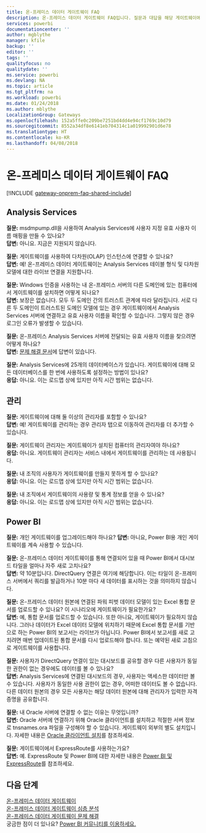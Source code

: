 ```yaml
---
title: 온-프레미스 데이터 게이트웨이 FAQ
description: 온-프레미스 데이터 게이트웨이 FAQ입니다. 질문과 대답을 해당 게이트웨이에 대해 하나의 스폿으로 수집합니다.
services: powerbi
documentationcenter: ''
author: mgblythe
manager: kfile
backup: ''
editor: ''
tags: ''
qualityfocus: no
qualitydate: ''
ms.service: powerbi
ms.devlang: NA
ms.topic: article
ms.tgt_pltfrm: na
ms.workload: powerbi
ms.date: 01/24/2018
ms.author: mblythe
LocalizationGroup: Gateways
ms.openlocfilehash: 152a5ffe0c209be7251bd4dd4e94cf1769c10d79
ms.sourcegitcommit: 8552a34df8e6141eb704314c1a019992901d6e78
ms.translationtype: HT
ms.contentlocale: ko-KR
ms.lasthandoff: 04/08/2018
---
```

# <a name="on-premises-data-gateway-faq"></a>온-프레미스 데이터 게이트웨이 FAQ
<!-- Shared FAQ shared Include -->
[!INCLUDE [gateway-onprem-faq-shared-include](./includes/gateway-onprem-faq-shared-include.md)]

## <a name="analysis-services"></a>Analysis Services
**질문:** msdmpump.dll을 사용하여 Analysis Services에 사용자 지정 유효 사용자 이름 매핑을 만들 수 있나요?  
**답변:** 아니요. 지금은 지원되지 않습니다.

**질문:** 게이트웨이를 사용하여 다차원(OLAP) 인스턴스에 연결할 수 있나요?  
**답변:** 예! 온-프레미스 데이터 게이트웨이는 Analysis Services 테이블 형식 및 다차원 모델에 대한 라이브 연결을 지원합니다.

**질문:** Windows 인증을 사용하는 내 온-프레미스 서버의 다른 도메인에 있는 컴퓨터에서 게이트웨이를 설치하면 어떻게 되나요?  
**답변:** 보장은 없습니다. 모두 두 도메인 간의 트러스트 관계에 따라 달라집니다. 서로 다른 두 도메인이 트러스트된 도메인 모델에 있는 경우 게이트웨이에서 Analysis Services 서버에 연결하고 유효 사용자 이름을 확인할 수 있습니다. 그렇지 않은 경우 로그인 오류가 발생할 수 있습니다.

**질문:** 온-프레미스 Analysis Services 서버에 전달되는 유효 사용자 이름을 찾으려면 어떻게 하나요?  
**답변:** [문제 해결 문서](service-gateway-onprem-tshoot.md)에 답변이 있습니다.

**질문:** Analysis Services에 25개의 데이터베이스가 있습니다. 게이트웨이에 대해 모든 데이터베이스를 한 번에 사용하도록 설정하는 방법이 있나요?  
**응답:** 아니요. 이는 로드맵 상에 있지만 아직 시간 범위는 없습니다.

## <a name="administration"></a>관리
**질문:** 게이트웨이에 대해 둘 이상의 관리자를 포함할 수 있나요?  
**답변:** 예! 게이트웨이를 관리하는 경우 관리자 탭으로 이동하여 관리자를 더 추가할 수 있습니다.

**질문:** 게이트웨이 관리자는 게이트웨이가 설치된 컴퓨터의 관리자여야 하나요?  
**응답:** 아니요. 게이트웨이 관리자는 서비스 내에서 게이트웨이를 관리하는 데 사용됩니다.

**질문:** 내 조직의 사용자가 게이트웨이를 만들지 못하게 할 수 있나요?  
**응답:** 아니요. 이는 로드맵 상에 있지만 아직 시간 범위는 없습니다.

**질문:** 내 조직에서 게이트웨이의 사용량 및 통계 정보를 얻을 수 있나요?  
**응답:** 아니요. 이는 로드맵 상에 있지만 아직 시간 범위는 없습니다.

## <a name="power-bi"></a>Power BI
**질문:** 개인 게이트웨이를 업그레이드해야 하나요?
**답변:** 아니요, Power BI용 개인 게이트웨이를 계속 사용할 수 있습니다.

**질문:** 온-프레미스 데이터 게이트웨이를 통해 연결되어 있을 때 Power BI에서 대시보드 타일을 얼마나 자주 새로 고치나요?  
**답변:** 약 10분입니다. DirectQuery 연결은 여기에 해당합니다. 이는 타일이 온-프레미스 서버에서 쿼리를 발급하거나 10분 마다 새 데이터를 표시하는 것을 의미하지 않습니다.

**질문:** 온-프레미스 데이터 원본에 연결된 파워 피벗 데이터 모델이 있는 Excel 통합 문서를 업로드할 수 있나요? 이 시나리오에 게이트웨이가 필요한가요?  
**답변:** 예, 통합 문서를 업로드할 수 있습니다. 또한 아니요, 게이트웨이가 필요하지 않습니다. 그러나 데이터가 Excel 데이터 모델에 위치하기 때문에 Excel 통합 문서를 기반으로 하는 Power BI의 보고서는 라이브가 아닙니다. Power BI에서 보고서를 새로 고치려면 매번 업데이트된 통합 문서를 다시 업로드해야 합니다. 또는 예약된 새로 고침으로 게이트웨이를 사용합니다.

**질문:** 사용자가 DirectQuery 연결이 있는 대시보드를 공유할 경우 다른 사용자가 동일한 권한이 없는 경우에도 데이터를 볼 수 있나요?  
**답변:** Analysis Services에 연결된 대시보드의 경우, 사용자는 액세스한 데이터만 볼 수 있습니다. 사용자가 동일한 사용 권한이 없는 경우, 어떠한 데이터도 볼 수 없습니다. 다른 데이터 원본의 경우 모든 사용자는 해당 데이터 원본에 대해 관리자가 입력한 자격 증명을 공유합니다.

**질문:** 내 Oracle 서버에 연결할 수 없는 이유는 무엇입니까?  
**답변:** Oracle 서버에 연결하기 위해 Oracle 클라이언트를 설치하고 적절한 서버 정보로 tnsnames.ora 파일을 구성해야 할 수 있습니다. 게이트웨이 외부의 별도 설치입니다. 자세한 내용은 [Oracle 클라이언트 설치](service-gateway-onprem-manage-oracle.md#installing-the-oracle-client)를 참조하세요.

**질문:** 게이트웨이에서 ExpressRoute를 사용하는가요?  
**답변:** 예. ExpressRoute 및 Power BI에 대한 자세한 내용은 [Power BI 및 ExpressRoute](service-admin-power-bi-expressroute.md)를 참조하세요.

## <a name="next-steps"></a>다음 단계
[온-프레미스 데이터 게이트웨이](service-gateway-onprem.md)  
[온-프레미스 데이터 게이트웨이 심층 분석](service-gateway-onprem-indepth.md)  
[온-프레미스 데이터 게이트웨이 문제 해결](service-gateway-onprem-tshoot.md)  
궁금한 점이 더 있나요? [Power BI 커뮤니티를 이용하세요.](http://community.powerbi.com/)

